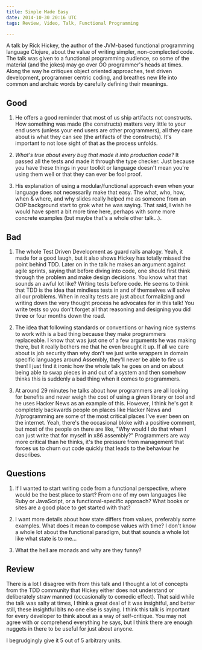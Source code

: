 ```yaml
---
title: Simple Made Easy
date: 2014-10-30 20:16 UTC
tags: Review, Video, Talk, Functional Programming

---
```


A talk by Rick Hickey, the author of the JVM-based functional programming language Clojure, about the value of writing simpler, non-complected code. The talk was given to a functional programming audience, so some of the material (and the jokes) may go over OO programmer's heads at times. Along the way he critiques object oriented approaches, test driven development, programmer centric coding, and breathes new life into common and archaic words by carefully defining their meanings.

## Good

1. He offers a good reminder that most of us ship artifacts not constructs. How something was made (the constructs) matters very little to your end users (unless your end users are other programmers), all they care about is what they can see (the artifacts of the constructs). It's important to not lose sight of that as the process unfolds.

2. *What's true about every bug that made it into production code?* It passed all the tests and made it through the type checker. Just because you have these things in your toolkit or language doesn't mean you're using them well or that they can ever be fool proof.

3. His explanation of using a modular/functional approach even when your language does not necessarily make that easy. The what, who, how, when & where, and why slides really helped me as someone from an OOP background start to grok what he was saying. That said, I wish he would have spent a bit more time here, perhaps with some more concrete examples (but maybe that's a whole other talk...).


## Bad

1. The whole Test Driven Development as guard rails analogy. Yeah, it made for a good laugh, but it also shows Hickey has totally missed the point behind TDD. Later on in the talk he makes an argument against agile sprints, saying that before diving into code, one should first think through the problem and make design decisions. You know what that sounds an awful lot like? Writing tests before code. He seems to think that TDD is the idea that mindless tests in and of themselves will solve all our problems. When in reality tests are just about formalizing and writing down the very thought process he advocates for in this talk! You write tests so you don't forget all that reasoning and designing you did three or four months down the road.

2. The idea that following standards or conventions or having nice systems to work with is a bad thing because they make programmers replaceable. I know that was just one of a few arguments he was making there, but it really bothers me that he even brought it up. If all we care about is job security than why don't we just write wrappers in domain specific languages around Assembly, they'll never be able to fire us then! I just find it ironic how the whole talk he goes on and on about being able to swap pieces in and out of a system and then somehow thinks this is suddenly a bad thing when it comes to programmers.

3. At around 29 minutes he talks about how programmers are all looking for benefits and never weigh the cost of using a given library or tool and he uses Hacker News as an example of this. However, I think he's got it completely backwards people on places like Hacker News and /r/programming are some of the most critical places I've ever been on the internet. Yeah, there's the occasional bloke with a positive comment, but most of the people on there are like, "Why would I do that when I can just write that for myself in x86 assembly?" Programmers are way more critical than he thinks, it's the pressure from management that forces us to churn out code quickly that leads to the behaviour he describes.


## Questions

1. If I wanted to start writing code from a functional perspective, where would be the best place to start? From one of my own languages like Ruby or JavaScript, or a functional-specific approach? What books or sites are a good place to get started with that?

2. I want more details about how state differs from values, preferably some examples. What does it mean to compose values with time? I don't know a whole lot about the functional paradigm, but that sounds a whole lot like what state is to me...

3. What the hell are monads and why are they funny?


## Review

There is a lot I disagree with from this talk and I thought a lot of concepts from the TDD community that Hickey either does not understand or deliberately straw manned (occasionally to comedic effect). That said while the talk was salty at times, I think a great deal of it was insightful, and better still, these insightful bits no one else is saying. I think this talk is important for every developer to think about as a way of self-critique. You may not agree with or comprehend everything he says, but I think there are enough nuggets in there to be useful for just about anyone.

I begrudgingly give it 5 out of 5 arbitrary units.

